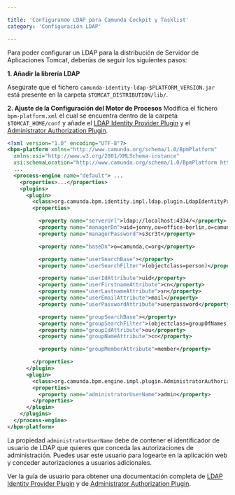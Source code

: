```yaml
---

title: 'Configurando LDAP para Camunda Cockpit y Tasklist'
category: 'Configuración LDAP'

---
```

Para poder configurar un LDAP para la distribución de Servidor de Aplicaciones Tomcat, deberías de seguir los siguientes pasos:

<strong>1. Añadir la librería LDAP</strong>

Asegúrate que el fichero `camunda-identity-ldap-$PLATFORM_VERSION.jar` está presente en la carpeta
`$TOMCAT_DISTRIBUTION/lib/`.

<strong>2. Ajuste de la Configuración del Motor de Procesos</strong>
Modifica el fichero `bpm-platform.xml` el cual se encuentra dentro de la carpeta `$TOMCAT_HOME/conf` y añade el [LDAP Identity Provider Plugin](/guides/user-guide/#process-engine-identity-service-the-ldap-identity-service) y el [Administrator Authorization Plugin](/guides/user-guide/#process-engine-authorization-service-the-administrator-authorization-plugin).

```xml
<?xml version="1.0" encoding="UTF-8"?>
<bpm-platform xmlns="http://www.camunda.org/schema/1.0/BpmPlatform"
  xmlns:xsi="http://www.w3.org/2001/XMLSchema-instance"
  xsi:schemaLocation="http://www.camunda.org/schema/1.0/BpmPlatform http://www.camunda.org/schema/1.0/BpmPlatform ">
  ...
  <process-engine name="default"> ...
    <properties>...</properties>
    <plugins>
      <plugin>
        <class>org.camunda.bpm.identity.impl.ldap.plugin.LdapIdentityProviderPlugin</class>
        <properties>

          <property name="serverUrl">ldap://localhost:4334/</property>
          <property name="managerDn">uid=jonny,ou=office-berlin,o=camunda,c=org</property>
          <property name="managerPassword">s3cr3t</property>

          <property name="baseDn">o=camunda,c=org</property>

          <property name="userSearchBase"></property>
          <property name="userSearchFilter">(objectclass=person)</property>

          <property name="userIdAttribute">uid</property>
          <property name="userFirstnameAttribute">cn</property>
          <property name="userLastnameAttribute">sn</property>
          <property name="userEmailAttribute">mail</property>
          <property name="userPasswordAttribute">userpassword</property>

          <property name="groupSearchBase"></property>
          <property name="groupSearchFilter">(objectclass=groupOfNames)</property>
          <property name="groupIdAttribute">ou</property>
          <property name="groupNameAttribute">cn</property>

          <property name="groupMemberAttribute">member</property>

        </properties>
      </plugin>
      <plugin>
        <class>org.camunda.bpm.engine.impl.plugin.AdministratorAuthorizationPlugin</class>
        <properties>
          <property name="administratorUserName">admin</property>
        </properties>
      </plugin>
    </plugins>
  </process-engine>
</bpm-platform>
```

La propiedad `administratorUserName` debe de contener el identificador de usuario de LDAP que quieres que conceda las autorizaciones de administración. Puedes usar este usuario para logearte en la aplicación web y conceder autorizaciones a usuarios adicionales.

Ver la guía de usuario para obtener una documentación completa de [LDAP Identity Provider Plugin](ref:/guides/user-guide/#process-engine-identity-service-the-ldap-identity-service) y de [Administrator Authorization Plugin](ref:/guides/user-guide/#process-engine-authorization-service-the-administrator-authorization-plugin).